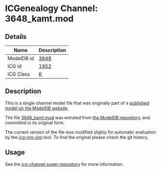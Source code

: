 # ICGenealogy Channel: 3648\_kamt.mod

## Details

Name | Description
---- | -----------
ModelDB id | [3648](http://senselab.med.yale.edu/ModelDB/ShowModel.cshtml?model=3648)
ICG id | [1852](http://icg.neurotheory.ox.ac.uk/channels/1/1852)
ICG Class | [K](http://icg.neurotheory.ox.ac.uk/channels/1)

## Description

This is a single channel model file that was originally part of a [published model on the ModelDB website](http://senselab.med.yale.edu/ModelDB/ShowModel.cshtml?model=3648).


The file [3648\_kamt.mod](3648_kamt.mod) was extrated from [the ModelDB repository](http://senselab.med.yale.edu/ModelDB/ShowModel.cshtml?model=3648), and committed in its original form.

The current version of the file was modified slighly for automatic evaluation by the [icg-nrn-sim](https://github.com/icgenealogy/icg-nrn-sim) tool. To find the original please check the git history.


## Usage

See the [icg-channel super-repository](https://github.com/icgenealogy/icg-channels) for more information.